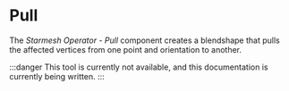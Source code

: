 ﻿---
unlisted: true
---
# Pull

The *Starmesh Operator - Pull* component creates a blendshape that pulls the affected vertices from one point and orientation to another.

:::danger
This tool is currently not available, and this documentation is currently being written.
:::

